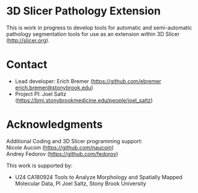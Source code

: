 # 3D Slicer Pathology Extension

This is work in progress to develop tools for automatic and semi-automatic pathology segmentation tools for use as an extension within 3D Slicer (http://slicer.org).

# Contact

* Lead developer: Erich Bremer (https://github.com/ebremer erich.bremer@stonybrook.edu)
* Project PI: Joel Saltz (https://bmi.stonybrookmedicine.edu/people/joel_saltz)

# Acknowledgments

Additional Coding and 3D Slicer programming support:<br>
Nicole Aucoin (https://github.com/naucoin)<br>
Andrey Fedorov (https://github.com/fedorov)<br>

This work is supported by:

* U24 CA180924 Tools to Analyze Morphology and Spatially Mapped Molecular Data, PI Joel Saltz, Stony Brook University
